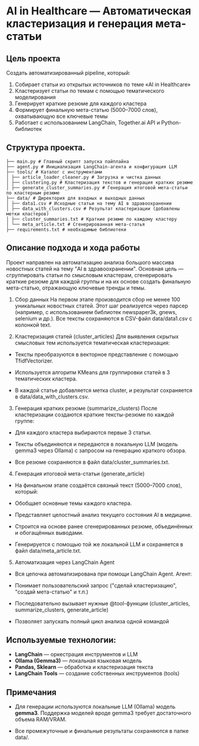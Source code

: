 # AI in Healthcare — Автоматическая кластеризация и генерация мета-статьи
##  Цель проекта

Создать автоматизированный pipeline, который:

1. Собирает статьи из открытых источников по теме «AI in Healthcare»
2. Кластеризует статьи по темам с помощью тематического моделирования
3. Генерирует краткие резюме для каждого кластера
4. Формирует финальную мета-статью (5000–7000 слов), охватывающую все ключевые темы
5. Работает с использованием LangChain, Together.ai API и Python-библиотек
## Структура проекта.
```
├── main.py # Главный скрипт запуска пайплайна
├── agent.py # Инициализация LangChain-агента и конфигурация LLM
├── tools/ # Каталог с инструментами
│ ├── article_loader_cleaner.py # Загрузка и чистка данных
│ ├── clustering.py # Кластеризация текстов и генерация кратких резюме
│ ├── generate_cluster_summaries.py # Генерация итоговой мета-статьи по кластерным резюме
├── data/ # Директория для входных и выходных данных
│ ├── data1.csv # Исходные статьи на тему AI в здравоохранении
│ ├── data_with_clusters.csv # Результат кластеризации (добавлены метки кластеров)
│ ├── cluster_summaries.txt # Краткие резюме по каждому кластеру
│ └── meta_article.txt # Сгенерированная мета-статья
├── requirements.txt # необхадимые библиотеки 
```
## Описание подхода и хода работы
Проект направлен на автоматизацию анализа большого массива новостных статей на тему "AI в здравоохранении". Основная цель — сгруппировать статьи по смысловым кластерам, сгенерировать краткие резюме для каждой группы и на их основе создать финальную мета-статью, отражающую ключевые тренды и темы.

1.  Сбор данных
На первом этапе производится сбор не менее 100 уникальных новостных статей. Этот шаг реализуется через парсер (например, с использованием библиотек newspaper3k, gnews, selenium и др.).
Все тексты сохраняются в CSV-файл data/data1.csv с колонкой text.

2.  Кластеризация статей (cluster_articles)
Для выявления скрытых смысловых тем используется тематическая кластеризация:

* Тексты преобразуются в векторное представление с помощью TfidfVectorizer.

* Используется алгоритм KMeans для группировки статей в 3 тематических кластера.

* В каждой статье добавляется метка cluster, и результат сохраняется в data/data_with_clusters.csv.

3.  Генерация кратких резюме (summarize_clusters)
После кластеризации создаются краткие тексты-резюме по каждой группе:

* Для каждого кластера выбираются первые 3 статьи.

* Тексты объединяются и передаются в локальную LLM (модель gemma3 через Ollama) с запросом на генерацию краткого обзора.

* Все резюме сохраняются в файл data/cluster_summaries.txt.

4.  Генерация итоговой мета-статьи (generate_article)
* На финальном этапе создаётся связный текст (5000–7000 слов), который:

* Обобщает основные темы каждого кластера.

* Представляет целостный анализ текущего состояния AI в медицине.

* Строится на основе ранее сгенерированных резюме, объединённых и обогащённых выводами.

* Генерируется с помощью той же локальной LLM и сохраняется в файл data/meta_article.txt.

5.  Автоматизация через LangChain Agent
* Вся цепочка автоматизирована при помощи LangChain Agent. Агент:

* Понимает пользовательский запрос ("сделай кластеризацию", "создай мета-статью" и т.п.)

* Последовательно вызывает нужные @tool-функции (cluster_articles, summarize_clusters, generate_article)

* Позволяет запускать полный цикл анализа одной командой

## Используемые технологии:

-  **LangChain** — оркестрация инструментов и LLM
-  **Ollama (Gemma3)** — локальная языковая модель
-  **Pandas, Sklearn** — обработка и кластеризация текста
-  **LangChain Tools** — создание собственных инструментов (tools)

  
## Примечания
* Для генерации используются локальные LLM (Ollama) модель **gemma3**. Поддержка моделей вроде gemma3 требует достаточного объема RAM/VRAM.

* Все промежуточные и финальные результаты сохраняются в папке data/.
